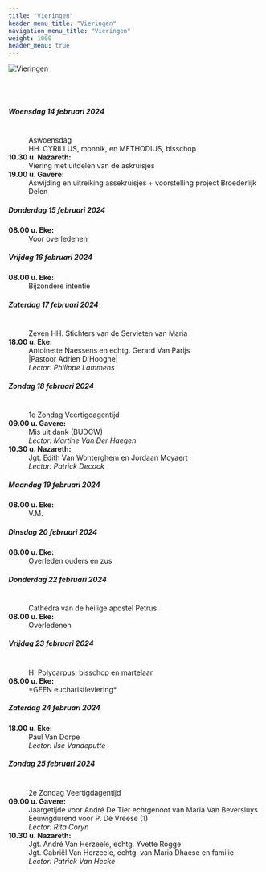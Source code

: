 ```yaml
---
title: "Vieringen"
header_menu_title: "Vieringen"
navigation_menu_title: "Vieringen"
weight: 1000
header_menu: true
---
```


![Vieringen](images/liturgische-vieringen.jpg)

<br>
<br>

##### Woensdag 14 februari 2024  
<dl><dt>&nbsp;</dt><dd>Aswoensdag<br>HH. CYRILLUS, monnik, en METHODIUS, bisschop<br></dd><dt><b>10.30 u. Nazareth:</b></dt><dd>Viering met uitdelen van de askruisjes</dd>
<dt><b>19.00 u. Gavere:</b></dt><dd>Aswijding en uitreiking assekruisjes + voorstelling project Broederlijk Delen</dd>
</dl>

##### Donderdag 15 februari 2024  
<dl><dt><b>08.00 u. Eke:</b></dt><dd>Voor overledenen</dd>
</dl>

##### Vrijdag 16 februari 2024  
<dl><dt><b>08.00 u. Eke:</b></dt><dd>Bijzondere intentie</dd>
</dl>

##### Zaterdag 17 februari 2024  
<dl><dt>&nbsp;</dt><dd>Zeven HH. Stichters van de Servieten van Maria<br></dd><dt><b>18.00 u. Eke:</b></dt><dd>Antoinette Naessens en echtg. Gerard Van Parijs<br>|Pastoor Adrien D'Hooghe|<br><i>Lector: Philippe Lammens</i></dd>
</dl>

##### Zondag 18 februari 2024  
<dl><dt>&nbsp;</dt><dd>1e Zondag Veertigdagentijd<br></dd><dt><b>09.00 u. Gavere:</b></dt><dd>Mis uit dank (BUDCW)<br><i>Lector: Martine Van Der Haegen</i></dd>
<dt><b>10.30 u. Nazareth:</b></dt><dd>Jgt. Edith Van Wonterghem en Jordaan Moyaert<br><i>Lector: Patrick Decock</i></dd>
</dl>

##### Maandag 19 februari 2024  
<dl><dt><b>08.00 u. Eke:</b></dt><dd>V.M.</dd>
</dl>

##### Dinsdag 20 februari 2024  
<dl><dt><b>08.00 u. Eke:</b></dt><dd>Overleden ouders en zus</dd>
</dl>

##### Donderdag 22 februari 2024  
<dl><dt>&nbsp;</dt><dd>Cathedra van de heilige apostel Petrus<br></dd><dt><b>08.00 u. Eke:</b></dt><dd>Overledenen</dd>
</dl>

##### Vrijdag 23 februari 2024  
<dl><dt>&nbsp;</dt><dd>H. Polycarpus, bisschop en martelaar<br></dd><dt><b>08.00 u. Eke:</b></dt><dd>*GEEN eucharistieviering*</dd>
</dl>

##### Zaterdag 24 februari 2024  
<dl><dt><b>18.00 u. Eke:</b></dt><dd>Paul Van Dorpe<br><i>Lector: Ilse Vandeputte</i></dd>
</dl>

##### Zondag 25 februari 2024  
<dl><dt>&nbsp;</dt><dd>2e Zondag Veertigdagentijd<br></dd><dt><b>09.00 u. Gavere:</b></dt><dd>Jaargetijde voor André De Tier echtgenoot van Maria Van Beversluys<br>Eeuwigdurend voor P. De Vreese (1)<br><i>Lector: Rita Coryn</i></dd>
<dt><b>10.30 u. Nazareth:</b></dt><dd>Jgt. André Van Herzeele, echtg. Yvette Rogge<br>Jgt. Gabriël Van Herzeele, echtg. van Maria Dhaese en familie<br><i>Lector: Patrick Van Hecke</i></dd>
</dl>
<br>
<br>
<br>


